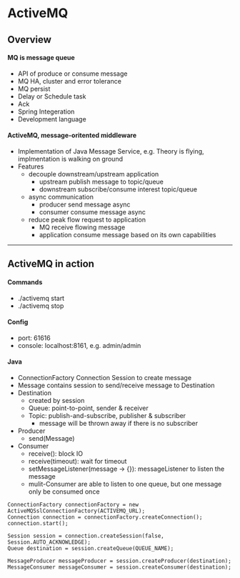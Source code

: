 # ActiveMQ

## Overview
#### MQ is message queue
+ API of produce or consume message
+ MQ HA, cluster and error tolerance
+ MQ persist
+ Delay or Schedule task
+ Ack
+ Spring Integeration
+ Development language
#### ActiveMQ, message-oritented middleware
+ Implementation of Java Message Service, e.g. Theory is flying, implmentation is walking on ground
+ Features
    + decouple downstream/upstream application
        + upstream publish message to topic/queue 
        + downstream subscribe/consume interest topic/queue 
    + async communication
        + producer send message async
        + consumer consume message async
    + reduce peak flow request to application
        + MQ receive flowing message
        + application consume message based on its own capabilities
***
   
    
## ActiveMQ in action
#### Commands
- ./activemq start
- ./activemq stop
#### Config
- port: 61616
- console: localhost:8161, e.g. admin/admin
#### Java
- ConnectionFactory
    Connection
        Session to create message
- Message contains session to send/receive message to Destination
- Destination
    + created by session
    + Queue: point-to-point, sender & receiver
    + Topic: publish-and-subscribe, publisher & subscriber
        + message will be thrown away if there is no subscriber
- Producer
    + send(Message)
- Consumer
    + receive(): block IO
    + receive(timeout): wait for timeout
    + setMessageListener(message -> {}): messageListener to listen the message
    + mulit-Consumer are able to listen to one queue, but one message only be consumed once
```
ConnectionFactory connectionFactory = new ActiveMQSslConnectionFactory(ACTIVEMQ_URL);
Connection connection = connectionFactory.createConnection();
connection.start();

Session session = connection.createSession(false, Session.AUTO_ACKNOWLEDGE);
Queue destination = session.createQueue(QUEUE_NAME);

MessageProducer messageProducer = session.createProducer(destination);
MessageConsumer messageConsumer = session.createConsumer(destination);
```